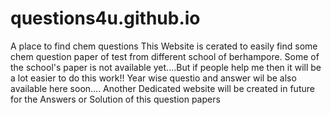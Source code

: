 # questions4u.github.io
A place to find chem questions
This Website is cerated to easily find some chem question paper of test from different school of berhampore.
Some of the school's paper is not available yet....But if people help me then it will be a lot easier to do this work!!
Year wise questio and answer wil be also available here soon....
Another Dedicated website will be created in future for the Answers or Solution of this question papers
